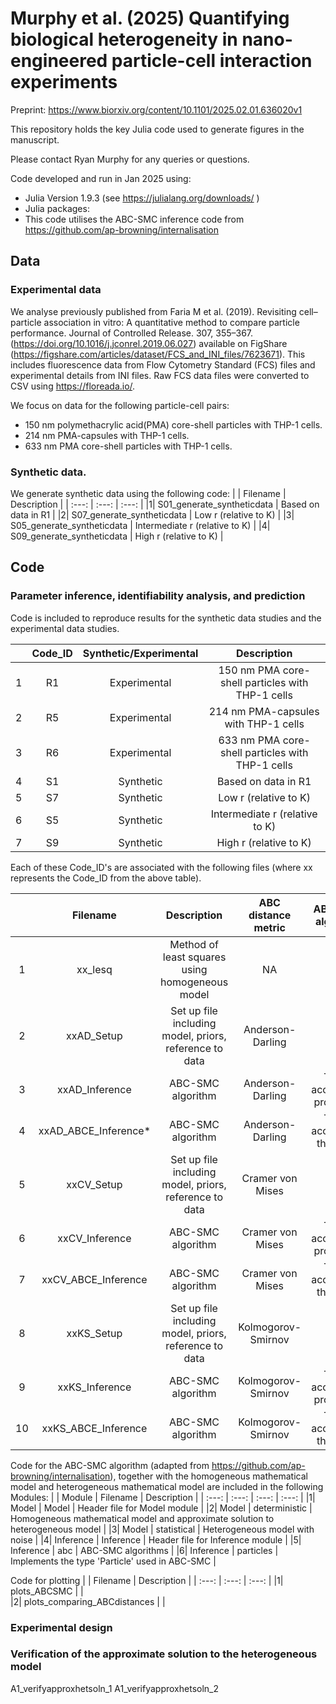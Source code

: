 # Murphy et al. (2025) Quantifying biological heterogeneity in nano-engineered particle-cell interaction experiments

Preprint: https://www.biorxiv.org/content/10.1101/2025.02.01.636020v1

This repository holds the key Julia code used to generate figures in the manuscript.

Please contact Ryan Murphy for any queries or questions.

Code developed and run in Jan 2025 using:

- Julia Version 1.9.3 (see https://julialang.org/downloads/ )
- Julia packages:
- This code utilises the ABC-SMC inference code from https://github.com/ap-browning/internalisation

## Data

### Experimental data 
We analyse previously published from Faria M et al. (2019). Revisiting cell–particle association in vitro: A quantitative method to compare particle performance. Journal of Controlled Release. 307, 355–367. (https://doi.org/10.1016/j.jconrel.2019.06.027) available on FigShare (https://figshare.com/articles/dataset/FCS_and_INI_files/7623671). This includes fluorescence data from Flow Cytometry Standard (FCS) files and experimental details from INI files. Raw FCS data files were converted to CSV using https://floreada.io/.

We focus on data for the following particle-cell pairs:
- 150 nm polymethacrylic acid(PMA) core-shell particles with THP-1 cells.
- 214 nm PMA-capsules with THP-1 cells.
- 633 nm PMA core-shell particles with THP-1 cells.


### Synthetic data.
We generate synthetic data using the following code:
| | Filename      | Description           | 
| :---:    | :---: | :---: |
|1| S01_generate_syntheticdata | Based on data in R1 |
|2| S07_generate_syntheticdata  | Low r (relative to K) |
|3| S05_generate_syntheticdata  | Intermediate r (relative to K) |
|4| S09_generate_syntheticdata  | High r (relative to K) |

## Code

### Parameter inference, identifiability analysis, and prediction

Code is included to reproduce results for the synthetic data studies and the experimental data studies.

| | Code_ID       | Synthetic/Experimental | Description           | 
| :---:   | :---: | :---: | :---: |
|1| R1 | Experimental | 150 nm PMA core-shell particles with THP-1 cells |
|2| R5 | Experimental | 214 nm PMA-capsules with THP-1 cells |
|3| R6 | Experimental | 633 nm PMA core-shell particles with THP-1 cells |
|4| S1 | Synthetic | Based on data in R1 |
|5| S7 | Synthetic | Low r (relative to K) |
|6| S5 | Synthetic | Intermediate r (relative to K) |
|7| S9 | Synthetic | High r (relative to K) |


Each of these Code_ID's are associated with the following files (where xx represents the Code_ID from the above table).

| | Filename       | Description | ABC distance metric | ABC-SMC algorithm | 
| :---:   | :---: | :---: | :---: | :---: |
|1| xx_lesq | Method of least squares using homogeneous model  |  NA | NA |
|2| xxAD_Setup | Set up file including model, priors, reference to data  |  Anderson-Darling | NA |
|3| xxAD_Inference | ABC-SMC algorithm  | Anderson-Darling  | Target acceptance probability |
|4| xxAD_ABCE_Inference* |  ABC-SMC algorithm |  Anderson-Darling | Target acceptance threshold |
|5| xxCV_Setup | Set up file including model, priors, reference to data  |  Cramer von Mises | NA |
|6| xxCV_Inference | ABC-SMC algorithm  | Cramer von Mises  | Target acceptance probability |
|7| xxCV_ABCE_Inference |  ABC-SMC algorithm |  Cramer von Mises | Target acceptance threshold |
|8| xxKS_Setup | Set up file including model, priors, reference to data  |  Kolmogorov-Smirnov | NA |
|9| xxKS_Inference | ABC-SMC algorithm  | Kolmogorov-Smirnov  | Target acceptance probability |
|10| xxKS_ABCE_Inference |  ABC-SMC algorithm |  Kolmogorov-Smirnov | Target acceptance threshold |

Code for the ABC-SMC algorithm (adapted from https://github.com/ap-browning/internalisation), together with the homogeneous mathematical model and heterogeneous mathematical model are included in the following Modules:
| | Module       | Filename | Description | 
| :---:   | :---: | :---: | :---: |
|1| Model | Model | Header file for Model module   | 
|2| Model |  deterministic |  Homogeneous mathematical model and approximate solution to heterogeneous model  |
|3| Model |  statistical |  Heterogeneous model with noise |
|4| Inference |  Inference | Header file for Inference module  |
|5| Inference |  abc |  ABC-SMC algorithms |
|6| Inference |  particles | Implements the type 'Particle' used in ABC-SMC  |


Code for plotting
| | Filename  |  Description | 
| :---:   | :---: | :---: |
|1| plots_ABCSMC |  |    
|2| plots_comparing_ABCdistances |   |  


### Experimental design



### Verification of the approximate solution to the heterogeneous model

A1_verifyapproxhetsoln_1
A1_verifyapproxhetsoln_2





